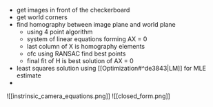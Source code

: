 
- get images in front of the checkerboard 
- get world corners 
- find homography between image plane and world plane
	- using 4 point algorithm
	- system of linear equations forming AX = 0
	- last column of X is homography elements
	- ofc using RANSAC find best points
	- final fit of H is best solution of AX = 0
- least squares solution using [[Optimization#^de3843|LM]] for MLE estimate
- 

![[instrinsic_camera_equations.png]]
![[closed_form.png]]